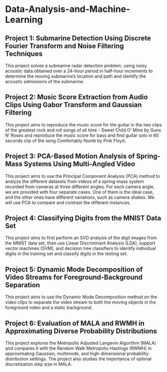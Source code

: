 # Data-Analysis-and-Machine-Learning
## Project 1: Submarine Detection Using Discrete Fourier Transform and Noise Filtering Techniques
This project solves a submarine radar detection problem, using noisy acoustic data obtained over a 24-hour period in half-hour increments to determine the moving submarine’s location and path and identify the acoustic admissions of the submarine.

## Project 2: Music Score Extraction from Audio Clips Using Gabor Transform and Gaussian Filtering
This project aims to reproduce the music score for the guitar in the two clips of the greatest rock and roll songs of all time - Sweet Child O’ Mine by Guns N’ Roses and reproduce the music score for bass and find guitar solo in 60 seconds clip of the song Comfortably Numb by Pink Floyd.

## Project 3: PCA-Based Motion Analysis of Spring-Mass Systems Using Multi-Angled Video
This project aims to use the Principal Component Analysis (PCA) method to analyze the different datasets from videos of a spring-mass system recorded from cameras at three different angles. For each camera angle, we are provided with four separate cases. One of them is the ideal case, and the other ones have different variations, such as camera shakes. We will use PCA to compare and contrast the different instances.

## Project 4: Classifying Digits from the MNIST Data Set
This project aims to first perform an SVD analysis of the digit images from the MNIST data set, then use Linear Discriminant Analysis (LDA), support vector machines (SVM), and decision tree classifiers to identify individual digits in the training set and classify digits in the testing set.

## Project 5: Dynamic Mode Decomposition of Video Streams for Foreground-Background Separation
This project aims to use the Dynamic Mode Decomposition method on the video clips to separate the video stream to both the moving objects in the foreground video and a static background.

## Project 6: Evaluation of MALA and RWMH in Approximating Diverse Probability Distributions
This project explores the Metropolis Adjusted Langevin Algorithm (MALA) and compares it with the Random Walk Metropolis-Hastings (RWMH) in approximating Gaussian, multimode, and high-dimensional probability distribution settings. The project also studies the importance of optimal discretization step size in MALA.
